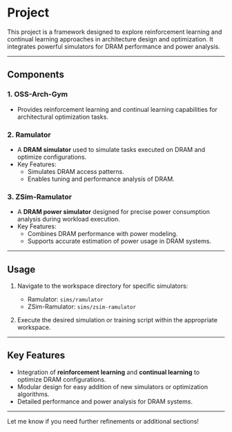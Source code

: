 # **Project**

This project is a framework designed to explore reinforcement learning and continual learning approaches in architecture design and optimization. It integrates powerful simulators for DRAM performance and power analysis.

---

## **Components**

### **1. OSS-Arch-Gym**
- Provides reinforcement learning and continual learning capabilities for architectural optimization tasks.

### **2. Ramulator**
- A **DRAM simulator** used to simulate tasks executed on DRAM and optimize configurations.  
- Key Features:
  - Simulates DRAM access patterns.
  - Enables tuning and performance analysis of DRAM.

### **3. ZSim-Ramulator**
- A **DRAM power simulator** designed for precise power consumption analysis during workload execution.  
- Key Features:
  - Combines DRAM performance with power modeling.
  - Supports accurate estimation of power usage in DRAM systems.

---

## **Usage**

1. Navigate to the workspace directory for specific simulators:
   - Ramulator: `sims/ramulator`
   - ZSim-Ramulator: `sims/zsim-ramulator`

2. Execute the desired simulation or training script within the appropriate workspace.

---

## **Key Features**
- Integration of **reinforcement learning** and **continual learning** to optimize DRAM configurations.
- Modular design for easy addition of new simulators or optimization algorithms.
- Detailed performance and power analysis for DRAM systems.

---

Let me know if you need further refinements or additional sections!
